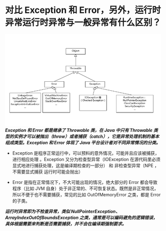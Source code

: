 # 对比 Exception 和 Error，另外，运行时异常运行时异常与一般异常有什么区别？

![关系表](images/20190220173950455_1378793371.png)
***Exception 和 Error 都是继承了 Throwable 类，在 Java 中只有 Throwable 类型的实例才可以被抛出（throw）或者捕获（catch），它是异常处理机制的基本组成类型。Exception 和 Error 体现了 Java 平台设计者对不同异常情况的分类。***
- Exception 是程序正常运行中，可以预料的意外情况，可能并且应该被捕获，进行相应处理 。Exception 又分为检查型异常（IOException 在源代码里必须显式地进行捕获处理，这是编译期检查的一部分） 和 非检查型异常（NPE ，不需要显式捕获 运行时可能会抛出）

-  Error 是指在正常情况下，不大可能出现的情况，绝大部分的 Error 都会导致程序（比如 JVM 自身）处于非正常的、不可恢复状态。既然是非正常情况，所以不便于也不需要捕获，常见的比如 OutOfMemoryError 之类，都是 Error 的子类。


***运行时异常即为不检查异常，类似 NullPointerException、ArrayIndexOutOfBoundsException 之类，通常是可以编码避免的逻辑错误，具体根据需要来判断是否需要捕获，并不会在编译期强制要求。***